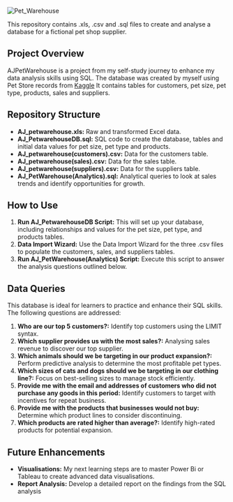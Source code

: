 ![Pet_Warehouse](https://github.com/AJAnalyticsHub/AJ_Petwarehouse/assets/168544313/7d6b78c1-6784-414f-8224-c9b1a528399b)

This repository contains .xls, .csv and .sql files to create and analyse a database for a fictional pet shop supplier.

## Project Overview

AJPetWarehouse is a project from my self-study journey to enhance my data analysis skills using SQL. 
The database was created by myself using Pet Store records from [Kaggle](https://www.kaggle.com/datasets/ippudkiippude/pet-store-records-2020) 
It contains tables for customers, pet size, pet type, products, sales and suppliers.

## Repository Structure

- **AJ_petwarehouse.xls:** Raw and transformed Excel data.
- **AJ_PetwarehouseDB.sql:** SQL code to create the database, tables and initial data values for pet size, pet type and products.
- **AJ_petwarehouse(customers).csv:** Data for the customers table.
- **AJ_petwarehouse(sales).csv:** Data for the sales table.
- **AJ_petwarehouse(suppliers).csv:** Data for the suppliers table.
- **AJ_PetWarehouse(Analytics).sql:** Analytical queries to look at sales trends and identify opportunities for growth.

## How to Use

1. **Run AJ_PetwarehouseDB Script:** This will set up your database, including relationships and values for the pet size, pet type, and products tables.
2. **Data Import Wizard:** Use the Data Import Wizard for the three .csv files to populate the customers, sales, and suppliers tables.
3. **Run AJ_PetWarehouse(Analytics) Script:** Execute this script to answer the analysis questions outlined below.

## Data Queries

This database is ideal for learners to practice and enhance their SQL skills. 
The following questions are addressed:

1. **Who are our top 5 customers?:** Identify top customers using the LIMIT syntax.
2. **Which supplier provides us with the most sales?:** Analysing sales revenue to discover our top supplier.
3. **Which animals should we be targeting in our product expansion?:** Perform predictive analysis to determine the most profitable pet types.
4. **Which sizes of cats and dogs should we be targeting in our clothing line?:** Focus on best-selling sizes to manage stock efficiently.
5. **Provide me with the email and addresses of customers who did not purchase any goods in this period:** Identify customers to target with incentives for repeat business.
6. **Provide me with the products that businesses would not buy:** Determine which product lines to consider discontinuing.
7. **Which products are rated higher than average?:** Identify high-rated products for potential expansion.


## Future Enhancements

- **Visualisations:** My next learning steps are to master Power Bi or Tableau to create advanced data visualisations.
- **Report Analysis:** Develop a detailed report on the findings from the SQL analysis
